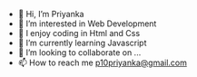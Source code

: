 - 👋 Hi, I’m Priyanka
- 👀 I’m interested in Web Development
- 🌱 I enjoy coding in Html and Css
- 🌱 I’m currently learning Javascript
- 💞️ I’m looking to collaborate on ...
- 📫 How to reach me p10priyanka@gmail.com

<!---
p10priyanka/p10priyanka is a ✨ special ✨ repository because its `README.md` (this file) appears on your GitHub profile.
You can click the Preview link to take a look at your changes.
--->
